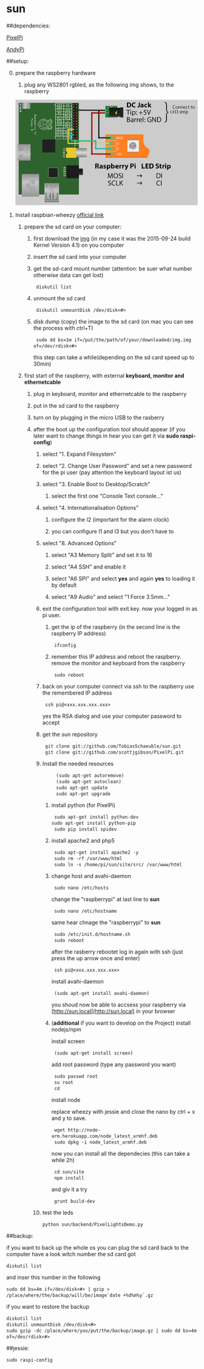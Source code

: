 # sun

##dependencies:

[PixelPi](https://github.com/scottjgibson/PixelPi)

[AndyPi](http://andypi.co.uk/?page_id=721)

##setup:

0. prepare the raspberry hardware

	1. plug any WS2801 rgbled, as the following img shows, to the raspberry
	
	![image](setup/WS2801.png)

1. Install raspbian-wheezy [official link](https://www.raspberrypi.org/documentation/installation/installing-images/)
	1. prepare the sd card on your computer:
		1. first download the [img](https://downloads.raspberrypi.org/raspbian_latest) (in my case it was the 2015-09-24 build Kernel Version 4.1) on you computer
		2. insert the sd card into your computer
		3. get the sd-card mount number (attention: be suer what number otherwise data can get lost)
		
				diskutil list
			
		4. unmount the sd card
			
				diskutil unmountDisk /dev/disk<#>
			
		5. disk dump (copy) the image to the sd card (on mac you can see the process with ctrl+T) 
		
				sudo dd bs=1m if=/put/the/path/of/your/downloaded/img.img of=/dev/rdisk<#>
				
			this step can take a while(depending on the sd card speed up to 30min)
	
	2. first start of the raspberry, with external **keyboard, monitor and ethernetcable**
			
		1. plug in keyboard, monitor and ethernetcable to the raspberry
		
		2. put in the sd card to the raspberry
		
		3. turn on by plugging in the micro USB to the rasberry
		
		4. after the boot up the configuration tool should appear (if you later want to change things in hear you can get it via **sudo raspi-config**)
			
			1. select "1. Expand Filesystem"
			
			2. select "2. Change User Password" and set a new password for the pi user (pay attention the keyboard layout ist us)
			
			3. select "3. Enable Boot to Desktop/Scratch"
				
				1. select the first one "Console Text console..."
			
			4. select "4. Internationalisation Options"				
				1. configure the I2 (important for the alarm clock)
				
				2. you can configure I1 and I3 but you don't have to
				
			5. select "8. Advanced Options"
			
				1. select "A3 Memory Split" and set it to 16 
				
				2. select "A4 SSH" and enable it
				
				3. select "A6 SPI" and select **yes** and again **yes** to loading it by default 
				
				4. select "A9 Audio" and select "1 Force 3.5mm..."
				
			6. exit the configuration tool with exit key. now your logged in as pi user. 
			
				1. get the ip of the raspberry (in the second line is the raspberry IP address)
					
						ifconfig
				
				2. remember this IP address and reboot the raspberry. remove the monitor and keyboard from the raspberry
					
						sudo reboot
						
			7. back on your computer connect via ssh to the raspberry use the remembered IP address 
				
					ssh pi@<xxx.xxx.xxx.xxx>	
					
				yes the RSA dialog and use your computer password to accept
				
			8. get the sun repository
			
					git clone git://github.com/TobiasSchaeuble/sun.git
					git clone git://github.com/scottjgibson/PixelPi.git
			
			9. Install the needed resources
						
						(sudo apt-get autoremove)
						(sudo apt-get autoclean)
						sudo apt-get update
						sudo apt-get upgrade
			
				1. install python (for PixelPi)
				
						sudo apt-get install python-dev						sudo apt-get install python-pip
						sudo pip install spidev
						
				2. install apache2 and php5
				
						sudo apt-get install apache2 -y
						sudo rm -rf /var/www/html
						sudo ln -s /home/pi/sun/site/src/ /var/www/html
						
				3. change host and avahi-daemon
				
						sudo nano /etc/hosts
					
					change the "raspberrypi" at last line to **sun**
					
						sudo nano /etc/hostname
						
					same hear chnage the "raspberrypi" to **sun**
					
						sudo /etc/init.d/hostname.sh
						sudo reboot	
						
					after the rasberry rebootet log in again with ssh (just press the up arrow once and enter)
					
						ssh pi@<xxx.xxx.xxx.xxx>
						
					install avahi-daemon
					
						(sudo apt-get install avahi-daemon)
						
					you shoud now be able to accsess your raspberry via [http://sun.local](http://sun.local) in your browser
				
				
				2. (**additional** if you want to develop on the Project) install nodejs/npm
				
					install screen 
					
						(sudo apt-get install screen)
					
					add root password (type any password you want) 
					
						sudo passwd root 
						su root
						cd
					
					install node
					
					replace wheezy with jessie and close the nano by ctrl + x and y to save.			
					
						wget http://node-arm.herokuapp.com/node_latest_armhf.deb
						sudo dpkg -i node_latest_armhf.deb
												
					now you can install all the dependecies (this can take a while 2h)
					
						cd sun/site
						npm install
					
					and giv it a try
					
						grunt build-dev
					
			10. test the leds
			
					python sun/backend/PixelLightsDemo.py
					
##backup: 

if you want to back up the whole os you can plug the sd card back to the computer have a look witch number the sd card got

	diskutil list
	
and inser this number in the following		
		
	sudo dd bs=4m if=/dev/disk<#> | gzip > /place/where/the/backup/will/be/image`date +%d%m%y`.gz

if you want to restore the backup

	diskutil list
	diskutil unmountDisk /dev/disk<#>	
	sudo gzip -dc /place/where/you/put/the/backup/image.gz | sudo dd bs=4m of=/dev/rdisk<#>	
##jessie:

	sudo raspi-config